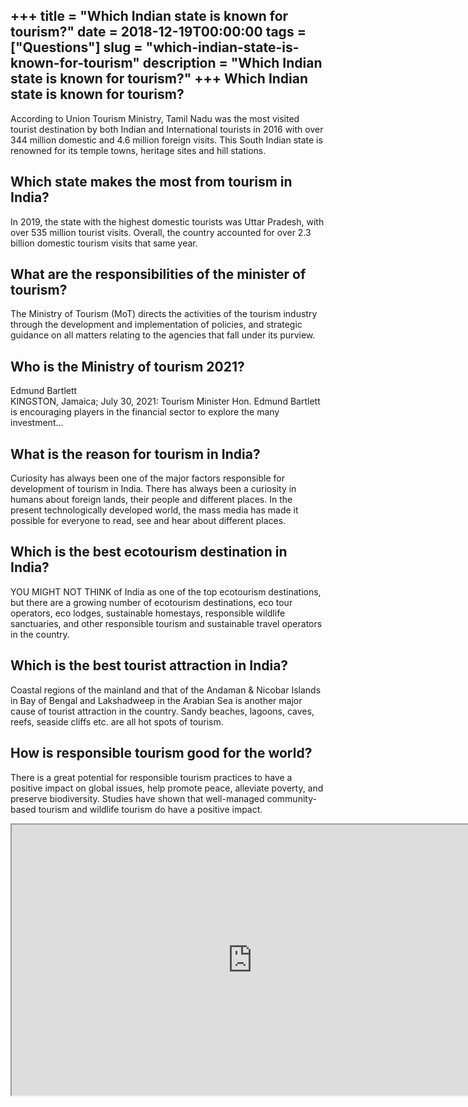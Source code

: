 +++
title = "Which Indian state is known for tourism?"
date = 2018-12-19T00:00:00
tags = ["Questions"]
slug = "which-indian-state-is-known-for-tourism"
description = "Which Indian state is known for tourism?"
+++
Which Indian state is known for tourism?
----------------------------------------

According to Union Tourism Ministry, Tamil Nadu was the most visited tourist destination by both Indian and International tourists in 2016 with over 344 million domestic and 4.6 million foreign visits. This South Indian state is renowned for its temple towns, heritage sites and hill stations.

Which state makes the most from tourism in India?
-------------------------------------------------

In 2019, the state with the highest domestic tourists was Uttar Pradesh, with over 535 million tourist visits. Overall, the country accounted for over 2.3 billion domestic tourism visits that same year.

What are the responsibilities of the minister of tourism?
---------------------------------------------------------

The Ministry of Tourism (MoT) directs the activities of the tourism industry through the development and implementation of policies, and strategic guidance on all matters relating to the agencies that fall under its purview.

Who is the Ministry of tourism 2021?
------------------------------------

Edmund Bartlett  
KINGSTON, Jamaica; July 30, 2021: Tourism Minister Hon. Edmund Bartlett is encouraging players in the financial sector to explore the many investment…

What is the reason for tourism in India?
----------------------------------------

Curiosity has always been one of the major factors responsible for development of tourism in India. There has always been a curiosity in humans about foreign lands, their people and different places. In the present technologically developed world, the mass media has made it possible for everyone to read, see and hear about different places.

Which is the best ecotourism destination in India?
--------------------------------------------------

YOU MIGHT NOT THINK of India as one of the top ecotourism destinations, but there are a growing number of ecotourism destinations, eco tour operators, eco lodges, sustainable homestays, responsible wildlife sanctuaries, and other responsible tourism and sustainable travel operators in the country.

Which is the best tourist attraction in India?
----------------------------------------------

Coastal regions of the mainland and that of the Andaman &amp; Nicobar Islands in Bay of Bengal and Lakshadweep in the Arabian Sea is another major cause of tourist attraction in the country. Sandy beaches, lagoons, caves, reefs, seaside cliffs etc. are all hot spots of tourism.

How is responsible tourism good for the world?
----------------------------------------------

There is a great potential for responsible tourism practices to have a positive impact on global issues, help promote peace, alleviate poverty, and preserve biodiversity. Studies have shown that well-managed community-based tourism and wildlife tourism do have a positive impact.

<iframe allow="accelerometer; autoplay; clipboard-write; encrypted-media; gyroscope; picture-in-picture" allowfullscreen="" class="__youtube_prefs__  epyt-is-override  no-lazyload" data-no-lazy="1" data-origheight="433" data-origwidth="770" data-skipgform_ajax_framebjll="" height="433" id="_ytid_54818" loading="lazy" src="https://www.youtube.com/embed/C4eWdTw_UHM?enablejsapi=1&autoplay=0&cc_load_policy=0&cc_lang_pref=&iv_load_policy=1&loop=0&modestbranding=0&rel=1&fs=1&playsinline=0&autohide=2&theme=dark&color=red&controls=1&" title="YouTube player" width="770"></iframe>